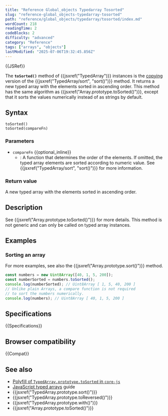 ```yaml
---
title: "Reference Global_objects Typedarray Tosorted"
slug: "reference-global_objects-typedarray-tosorted"
path: "reference/global_objects/typedarray/tosorted/index.md"
wordCount: 218
readingTime: 2
codeBlocks: 2
difficulty: "advanced"
category: "Reference"
tags: ["arrays", "objects"]
lastModified: "2025-07-06T19:32:45.856Z"
---
```



{{JSRef}}

The **`toSorted()`** method of {{jsxref("TypedArray")}} instances is the [copying](/en-US/docs/Web/JavaScript/Reference/Global_Objects/Array#copying_methods_and_mutating_methods) version of the {{jsxref("TypedArray/sort", "sort()")}} method. It returns a new typed array with the elements sorted in ascending order. This method has the same algorithm as {{jsxref("Array.prototype.toSorted()")}}, except that it sorts the values numerically instead of as strings by default.

## Syntax

```js-nolint
toSorted()
toSorted(compareFn)
```

### Parameters

- `compareFn` {{optional_inline}}
  - : A function that determines the order of the elements. If omitted, the typed array elements are sorted according to numeric value. See {{jsxref("TypedArray/sort", "sort()")}} for more information.

### Return value

A new typed array with the elements sorted in ascending order.

## Description

See {{jsxref("Array.prototype.toSorted()")}} for more details. This method is not generic and can only be called on typed array instances.

## Examples

### Sorting an array

For more examples, see also the {{jsxref("Array.prototype.sort()")}} method.

```js
const numbers = new Uint8Array([40, 1, 5, 200]);
const numberSorted = numbers.toSorted();
console.log(numberSorted); // Uint8Array [ 1, 5, 40, 200 ]
// Unlike plain Arrays, a compare function is not required
// to sort the numbers numerically.
console.log(numbers); // Uint8Array [ 40, 1, 5, 200 ]
```

## Specifications

{{Specifications}}

## Browser compatibility

{{Compat}}

## See also

- [Polyfill of `TypedArray.prototype.toSorted` in `core-js`](https://github.com/zloirock/core-js#change-array-by-copy)
- [JavaScript typed arrays](/en-US/docs/Web/JavaScript/Guide/Typed_arrays) guide
- {{jsxref("TypedArray.prototype.sort()")}}
- {{jsxref("TypedArray.prototype.toReversed()")}}
- {{jsxref("TypedArray.prototype.with()")}}
- {{jsxref("Array.prototype.toSorted()")}}
